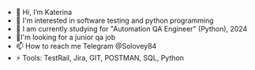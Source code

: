 - 👋 Hi, I’m Katerina
- 👀 I'm interested in software testing and python programming
- 🌱 I am currently studying for "Automation QA Engineer" (Python), 2024
- 💞️I'm looking for a junior qa job
- 📫 How to reach me Telegram @Solovey84
- ⚡ Tools: TestRail, Jira, GIT, POSTMAN, SQL, Python

<!---
solovey43/solovey43 is a ✨ special ✨ repository because its `README.md` (this file) appears on your GitHub profile.
You can click the Preview link to take a look at your changes.
--->
